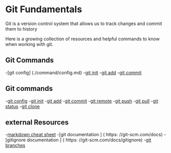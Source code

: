 # Git Fundamentals

Git is a version control system that allows us to track changes and commit them to history

Here is a growing collection of resources and helpful commands to know when working with git.

## Git Commands
-[git config] (./command/config.md)
-[git init](./commands/Init.md)
-[git add](./commands/add.md)
-[git commit](./commit/commit.md)
## Git commands 
-[git config](./commands/config.md)
-[git init](./commands/init.md)
-[git add](./commands/add.md)
-[git commit](./commands/commit.md)
-[git remote](./commands/remote.md)
-[git push](./commands/push.md)
-[git pull](./commands/pull.md)
-[git status](./commands/status.md)
-[git clone](./commands/clone.md)
## external Resources
-[markdown cheat sheet](https:www.markdownguide.org/cheat-sheet/)
-[git documentation ] ( https: //git-scm.com/docs)
-[gitignore documentation ] ( https: //git-scm.com/docs/gitignore)
-[git branches](https://git-scm.com/book/en/v2/git-branching-branches-in-n-a-nutshell)
